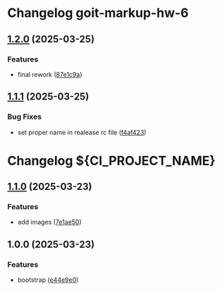 # Changelog goit-markup-hw-6

## [1.2.0](https://gitlab.com/goit-uni/html-css-fls/goit-markup-hw-06/compare/1.1.1...1.2.0) (2025-03-25)

### Features

* final rework ([87e1c9a](https://gitlab.com/goit-uni/html-css-fls/goit-markup-hw-06/commit/87e1c9a58d5307abf6e417a5c8542320cfa1a9e9))

## [1.1.1](https://gitlab.com/goit-uni/html-css-fls/goit-markup-hw-06/compare/1.1.0...1.1.1) (2025-03-25)

### Bug Fixes

* set proper name in realease rc file ([f4af423](https://gitlab.com/goit-uni/html-css-fls/goit-markup-hw-06/commit/f4af423d052da5af3d2d88a7d8ecbcf761ed1689))

# Changelog ${CI_PROJECT_NAME}

## [1.1.0](https://gitlab.com/goit-uni/html-css-fls/goit-markup-hw-06/compare/1.0.0...1.1.0) (2025-03-23)

### Features

* add images ([7e1ae50](https://gitlab.com/goit-uni/html-css-fls/goit-markup-hw-06/commit/7e1ae50e33d9a3babb929c129e799aee7270920d))

## 1.0.0 (2025-03-23)

### Features

* bootstrap ([e44e9e0](https://gitlab.com/goit-uni/html-css-fls/goit-markup-hw-06/commit/e44e9e0f1f0464f925df58f3da3488f938d8d660))
